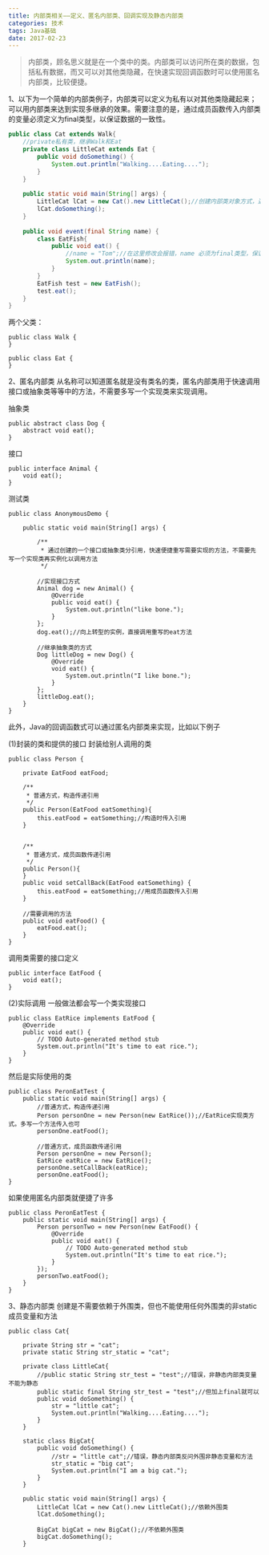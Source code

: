 ```yaml
---
title: 内部类相关——定义、匿名内部类、回调实现及静态内部类
categories: 技术
tags: Java基础
date: 2017-02-23
---
```

> 内部类，顾名思义就是在一个类中的类。内部类可以访问所在类的数据，包括私有数据，而又可以对其他类隐藏，在快速实现回调函数时可以使用匿名内部类，比较便捷。

1、以下为一个简单的内部类例子，内部类可以定义为私有以对其他类隐藏起来；可以用内部类来达到实现多继承的效果。需要注意的是，通过成员函数传入内部类的变量必须定义为final类型，以保证数据的一致性。<!--more-->
```java
public class Cat extends Walk{
	//private私有类，继承Walk和Eat
	private class LittleCat extends Eat {
		public void doSomething() {
			System.out.println("Walking....Eating....");
		}
	}
	
	public static void main(String[] args) {
		LittleCat lCat = new Cat().new LittleCat();//创建内部类对象方式，通过先创建所在外围类对象再创建内部类对象
		lCat.doSomething();
	}
	
	public void event(final String name) {
		class EatFish{
			public void eat() {
				//name = "Tom";//在这里修改会报错，name 必须为final类型，保证数据一致
				System.out.println(name);
			}
		}
		EatFish test = new EatFish();
		test.eat();
	}
}
```
两个父类：
```
public class Walk {
}
```
```
public class Eat {
}
```

2、匿名内部类
从名称可以知道匿名就是没有类名的类，匿名内部类用于快速调用接口或抽象类等等中的方法，不需要多写一个实现类来实现调用。

抽象类
```
public abstract class Dog {
	abstract void eat();
}
```
接口
```
public interface Animal {
	void eat();
}
```

测试类
```
public class AnonymousDemo {
	
	public static void main(String[] args) {
		 
		/**
		 * 通过创建的一个接口或抽象类分引用，快速便捷重写需要实现的方法，不需要先写一个实现类再实例化以调用方法
		 */
		
		//实现接口方式
		Animal dog = new Animal() {
			@Override
			public void eat() {
				System.out.println("like bone.");
			}
		};
		dog.eat();//向上转型的实例，直接调用重写的eat方法
		
		//继承抽象类的方式
		Dog littleDog = new Dog() {
			@Override
			void eat() {
				System.out.println("I like bone.");
			}
		};
		littleDog.eat();
	}
}
```

此外，Java的回调函数式可以通过匿名内部类来实现，比如以下例子

(1)封装的类和提供的接口
封装给别人调用的类
```
public class Person {
	
	private EatFood eatFood;
	
	/**
	 * 普通方式，构造传递引用
	 */
	public Person(EatFood eatSomething){
		this.eatFood = eatSomething;//构造时传入引用
	}
	
	
	/**
	 * 普通方式，成员函数传递引用
	 */
	public Person(){
	}
	public void setCallBack(EatFood eatSomething) {
		this.eatFood = eatSomething;//用成员函数传入引用
	}
	
	//需要调用的方法
	public void eatFood() {
		eatFood.eat();
	}
}
```
调用类需要的接口定义
```
public interface EatFood {
	void eat();
}
```

(2)实际调用
一般做法都会写一个类实现接口

```
public class EatRice implements EatFood {
	@Override
	public void eat() {
		// TODO Auto-generated method stub
		System.out.println("It's time to eat rice.");
	}
}
```

然后是实际使用的类
```
public class PeronEatTest {
	public static void main(String[] args) {
		//普通方式，构造传递引用
		Person personOne = new Person(new EatRice());//EatRice实现类方式。多写一个方法传入也可
		personOne.eatFood();

		//普通方式，成员函数传递引用
		Person personOne = new Person();
		EatRice eatRice = new EatRice();
		personOne.setCallBack(eatRice);
		personOne.eatFood();
}
```

如果使用匿名内部类就便捷了许多
```
public class PeronEatTest {
	public static void main(String[] args) {	
		Person personTwo = new Person(new EatFood() {
			@Override
			public void eat() {
				// TODO Auto-generated method stub
				System.out.println("It's time to eat rice.");
			}
		});
		personTwo.eatFood();
	}
}
```

3、静态内部类
创建是不需要依赖于外围类，但也不能使用任何外围类的非static成员变量和方法

```
public class Cat{
	
	private String str = "cat";
	private static String str_static = "cat";
	
	private class LittleCat{
		//public static String str_test = "test";//错误，非静态内部类变量不能为静态
		public static final String str_test = "test";//但加上final就可以
		public void doSomething() {
			str = "little cat";
			System.out.println("Walking....Eating....");
		}
	}
	
	static class BigCat{
		public void doSomething() {
			//str = "little cat";//错误，静态内部类反问外围非静态变量和方法
			str_static = "big cat";
			System.out.println("I am a big cat.");
		}
	}
	
	public static void main(String[] args) {
		LittleCat lCat = new Cat().new LittleCat();//依赖外围类
		lCat.doSomething();
		
		BigCat bigCat = new BigCat();//不依赖外围类
		bigCat.doSomething();
	}
```
